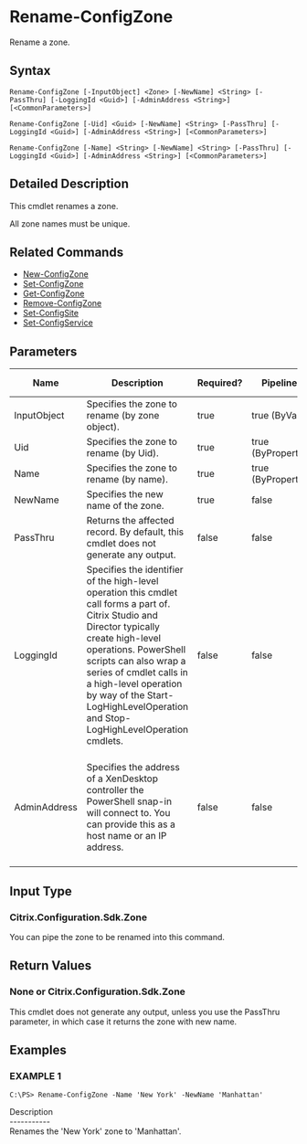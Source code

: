 ﻿# Rename-ConfigZone

   Rename a zone.

## Syntax
```
Rename-ConfigZone [-InputObject] <Zone> [-NewName] <String> [-PassThru] [-LoggingId <Guid>] [-AdminAddress <String>] [<CommonParameters>]

Rename-ConfigZone [-Uid] <Guid> [-NewName] <String> [-PassThru] [-LoggingId <Guid>] [-AdminAddress <String>] [<CommonParameters>]

Rename-ConfigZone [-Name] <String> [-NewName] <String> [-PassThru] [-LoggingId <Guid>] [-AdminAddress <String>] [<CommonParameters>]
```

## Detailed Description
   This cmdlet renames a zone.

All zone names must be unique.

## Related Commands
  * [New-ConfigZone](New-ConfigZone.html)
  * [Set-ConfigZone](Set-ConfigZone.html)
  * [Get-ConfigZone](Get-ConfigZone.html)
  * [Remove-ConfigZone](Remove-ConfigZone.html)
  * [Set-ConfigSite](Set-ConfigSite.html)
  * [Set-ConfigService](Set-ConfigService.html)
## Parameters

| Name   | Description | Required? | Pipeline Input | Default Value |
| --- | --- | --- | --- | --- |
| InputObject | Specifies the zone to rename (by zone object). | true | true (ByValue) |  |
| Uid | Specifies the zone to rename (by Uid). | true | true (ByPropertyName) |  |
| Name | Specifies the zone to rename (by name). | true | true (ByPropertyName) |  |
| NewName | Specifies the new name of the zone. | true | false |  |
| PassThru | Returns the affected record. By default, this cmdlet does not generate any output. | false | false | False |
| LoggingId | Specifies the identifier of the high-level operation this cmdlet call forms a part of. Citrix Studio and Director typically create high-level operations. PowerShell scripts can also wrap a series of cmdlet calls in a high-level operation by way of the Start-LogHighLevelOperation and Stop-LogHighLevelOperation cmdlets. | false | false |  |
| AdminAddress | Specifies the address of a XenDesktop controller the PowerShell snap-in will connect to. You can provide this as a host name or an IP address. | false | false | Localhost. Once a value is provided by any cmdlet, this value becomes the default. |

## Input Type
### Citrix.Configuration.Sdk.Zone
   You can pipe the zone to be renamed into this command.
## Return Values
### None or Citrix.Configuration.Sdk.Zone
   This cmdlet does not generate any output, unless you use the PassThru parameter, in which case it returns the zone with new name.
## Examples

### EXAMPLE 1
```
C:\PS> Rename-ConfigZone -Name 'New York' -NewName 'Manhattan'
```
   Description<br>-----------<br>Renames the 'New York' zone to 'Manhattan'.
